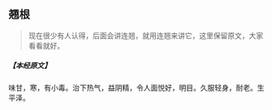 ## 翘根

> 现在很少有人认得，后面会讲连翘，就用连翘来讲它，这里保留原文，大家看看就好。

##### 【本经原文】
味甘，寒，有小毒。治下热气，益阴精，令人面悦好，明目。久服轻身，耐老。生平泽。